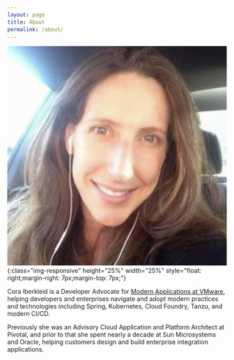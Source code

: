 ```yaml
---
layout: page
title: About
permalink: /about/
---
```


![profile-pic](/assets/images/cora-profile-1.png){:class="img-responsive" height="25%" width="25%" style="float: right;margin-right: 7px;margin-top: 7px;"}

Cora Iberkleid is a Developer Advocate for [Modern Applications at VMware][vmware-mapbu], helping developers and enterprises navigate and adopt modern practices and technologies including Spring, Kubernetes, Cloud Foundry, Tanzu, and modern CI/CD.

Previously she was an Advisory Cloud Application and Platform Architect at Pivotal, and prior to that she spent nearly a decade at Sun Microsystems and Oracle, helping customers design and build enterprise integration applications.

[vmware-mapbu]: https://www.vmware.com/cloud-solutions/app-modernization.html

